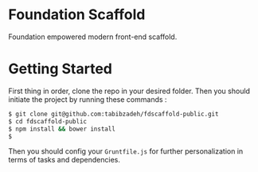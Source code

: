# Foundation Scaffold
Foundation empowered modern front-end scaffold.

# Getting Started
First thing in order, clone the repo in your desired folder.
Then you should initiate the project by running these commands :

```sh
$ git clone git@github.com:tabibzadeh/fdscaffold-public.git
$ cd fdscaffold-public
$ npm install && bower install
$
```

Then you should config your `Gruntfile.js` for further personalization in terms of tasks and dependencies.
